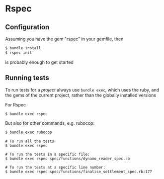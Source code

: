 # Rspec

## Configuration
Assuming you have the gem "rspec" in your gemfile, then
```sh
$ bundle install
$ rspec init
```
is probably enough to get started

## Running tests
To run tests for a _project_ always use `bundle exec`, which uses the ruby, and the gems of the current project, rather than the globally installed versions

For Rspec
```sh
$ bundle exec rspec
```

But also for other commands, e.g. rubocop:
```sh
$ bundle exec rubocop
```

```
# To run all the tests
$ bundle exec rspec

# To run the tests in a specific file:
$ bundle exec rspec spec/functions/dynamo_reader_spec.rb

# To run the tests at a specific line number:
$ bundle exec rspec spec/functions/finalise_settlement_spec.rb:177
```